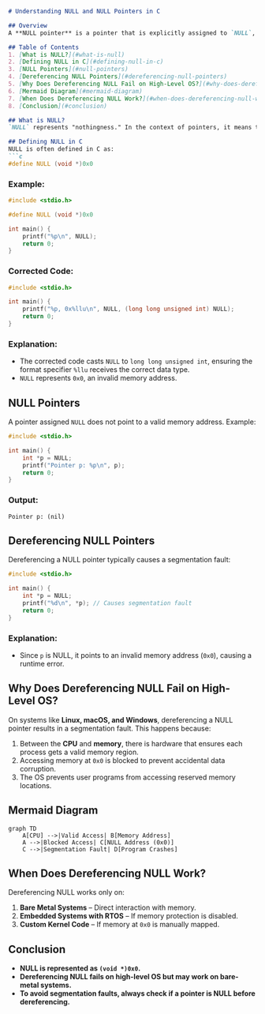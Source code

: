 ```markdown
# Understanding NULL and NULL Pointers in C

## Overview
A **NULL pointer** is a pointer that is explicitly assigned to `NULL`, representing an invalid memory address (typically address `0x0`). Understanding NULL pointers is essential for writing robust C programs and avoiding segmentation faults.

## Table of Contents
1. [What is NULL?](#what-is-null)
2. [Defining NULL in C](#defining-null-in-c)
3. [NULL Pointers](#null-pointers)
4. [Dereferencing NULL Pointers](#dereferencing-null-pointers)
5. [Why Does Dereferencing NULL Fail on High-Level OS?](#why-does-dereferencing-null-fail-on-high-level-os)
6. [Mermaid Diagram](#mermaid-diagram)
7. [When Does Dereferencing NULL Work?](#when-does-dereferencing-null-work)
8. [Conclusion](#conclusion)

## What is NULL?
`NULL` represents "nothingness." In the context of pointers, it means the pointer is pointing to memory location `0x0`. A **NULL pointer** is any pointer assigned the value `0`.

## Defining NULL in C
NULL is often defined in C as:
```c
#define NULL (void *)0x0
```

### Example:
```c
#include <stdio.h>

#define NULL (void *)0x0

int main() {
    printf("%p\n", NULL);
    return 0;
}
```

### Corrected Code:
```c
#include <stdio.h>

int main() {
    printf("%p, 0x%llu\n", NULL, (long long unsigned int) NULL);
    return 0;
}
```
### Explanation:
- The corrected code casts `NULL` to `long long unsigned int`, ensuring the format specifier `%llu` receives the correct data type.
- `NULL` represents `0x0`, an invalid memory address.

## NULL Pointers
A pointer assigned `NULL` does not point to a valid memory address. Example:
```c
#include <stdio.h>

int main() {
    int *p = NULL;
    printf("Pointer p: %p\n", p);
    return 0;
}
```

### Output:
```
Pointer p: (nil)
```

## Dereferencing NULL Pointers
Dereferencing a NULL pointer typically causes a segmentation fault:
```c
#include <stdio.h>

int main() {
    int *p = NULL;
    printf("%d\n", *p); // Causes segmentation fault
    return 0;
}
```
### Explanation:
- Since `p` is NULL, it points to an invalid memory address (`0x0`), causing a runtime error.

## Why Does Dereferencing NULL Fail on High-Level OS?
On systems like **Linux, macOS, and Windows**, dereferencing a NULL pointer results in a segmentation fault. This happens because:
1. Between the **CPU** and **memory**, there is hardware that ensures each process gets a valid memory region.
2. Accessing memory at `0x0` is blocked to prevent accidental data corruption.
3. The OS prevents user programs from accessing reserved memory locations.

## Mermaid Diagram
```mermaid
graph TD
    A[CPU] -->|Valid Access| B[Memory Address]
    A -->|Blocked Access| C[NULL Address (0x0)]
    C -->|Segmentation Fault| D[Program Crashes]
```

## When Does Dereferencing NULL Work?
Dereferencing NULL works only on:
1. **Bare Metal Systems** – Direct interaction with memory.
2. **Embedded Systems with RTOS** – If memory protection is disabled.
3. **Custom Kernel Code** – If memory at `0x0` is manually mapped.

## Conclusion
- **NULL is represented as `(void *)0x0`.**
- **Dereferencing NULL fails on high-level OS but may work on bare-metal systems.**
- **To avoid segmentation faults, always check if a pointer is NULL before dereferencing.**
```
